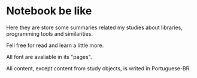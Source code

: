 # Notebook be like

Here they are store some summaries related my studies about libraries, programming tools and similarities.

Fell free for read and learn a little more.

All font are avaliable in its "pages".

All content, except content from study objects, is writed in Portuguese-BR.
